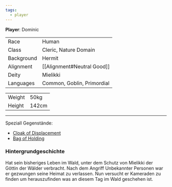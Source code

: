 ```yaml
---
tags:
  - player
---
```

**Player**: Dominic

|            |                            |
| ---------- | -------------------------- |
| Race       | Human                      |
| Class      | Cleric, Nature Domain      |
| Background | Hermit                     |
| Alignment  | [[Alignment#Neutral Good]] |
| Deity      | Mielikki                   |
| Languages  | Common, Goblin, Primordial |

|        |       |
| ------ | ----- |
| Weight | 50kg  |
| Height | 142cm |

---

Speziall Gegenstände:
- [Cloak of Displacement](Equipment.md#Cloak%20of%20Displacement) 
- [Bag of Holding](Equipment.md#Bag%20of%20Holding) 

### Hintergrundgeschichte
Hat sein bisheriges Leben im Wald, unter dem Schutz von Mielikki der Göttin der Wälder verbracht. Nach dem Angriff Unbekannter Personen war er gezwungen seine Heimat zu verlassen. Nun versucht er Kameraden zu finden um herauszufinden was an diesem Tag im Wald geschehen ist.
